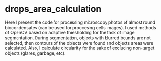 # drops_area_calculation
Here I present the code for processing microscopy photos of almost round biocondensates (can be used for proccesing cells images). I used methods of OpenCV based on adaptive thresholding for the task of image segmentation. During segmentation, objects with blurred bounds are not selected, then contours of the objects were found and objects areas were calculated. Also, I calculate circularity for the sake of excluding non-target objects (glares, garbage, etc).
